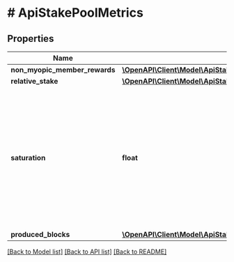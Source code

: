 # # ApiStakePoolMetrics

## Properties

Name | Type | Description | Notes
------------ | ------------- | ------------- | -------------
**non_myopic_member_rewards** | [**\OpenAPI\Client\Model\ApiStakePoolMetricsNonMyopicMemberRewards**](ApiStakePoolMetricsNonMyopicMemberRewards.md) |  | 
**relative_stake** | [**\OpenAPI\Client\Model\ApiStakePoolMetricsRelativeStake**](ApiStakePoolMetricsRelativeStake.md) |  | 
**saturation** | **float** | Saturation-level of the pool based on the desired number of pools aimed by the network. A value above &#x60;1&#x60; indicates that the pool is saturated. | 
**produced_blocks** | [**\OpenAPI\Client\Model\ApiStakePoolMetricsProducedBlocks**](ApiStakePoolMetricsProducedBlocks.md) |  | 

[[Back to Model list]](../../README.md#documentation-for-models) [[Back to API list]](../../README.md#documentation-for-api-endpoints) [[Back to README]](../../README.md)


